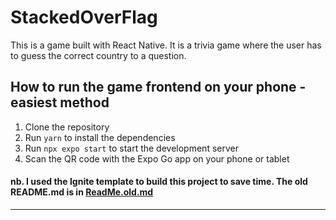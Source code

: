 # StackedOverFlag

This is a game built with React Native. It is a trivia game where the user has to guess the correct country to a question.

## How to run the game frontend on your phone - easiest method

1. Clone the repository
2. Run `yarn` to install the dependencies
3. Run `npx expo start` to start the development server
4. Scan the QR code with the Expo Go app on your phone or tablet


#### nb. I used the Ignite template to build this project to save time. The old README.md is in [ReadMe.old.md](./ReadMe.old.md)

--- 
